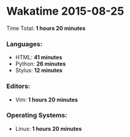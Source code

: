 # Wakatime 2015-08-25

Time Total: **1 hours 20 minutes**

### Languages:
- HTML: **41 minutes** 
- Python: **26 minutes** 
- Stylus: **12 minutes** 

### Editors:
- Vim: **1 hours 20 minutes** 

### Operating Systems:
- Linux: **1 hours 20 minutes** 

